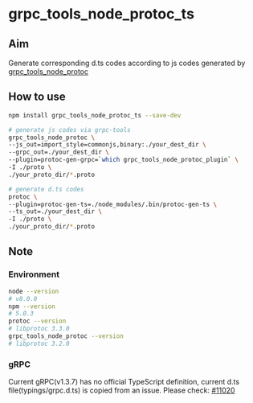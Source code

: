 grpc_tools_node_protoc_ts
=========================

## Aim
Generate corresponding d.ts codes according to js codes generated by [grpc_tools_node_protoc](https://www.npmjs.com/package/grpc-tools)

## How to use
```bash
npm install grpc_tools_node_protoc_ts --save-dev

# generate js codes via grpc-tools
grpc_tools_node_protoc \
--js_out=import_style=commonjs,binary:./your_dest_dir \
--grpc_out=./your_dest_dir \
--plugin=protoc-gen-grpc=`which grpc_tools_node_protoc_plugin` \
-I ./proto \
./your_proto_dir/*.proto

# generate d.ts codes
protoc \
--plugin=protoc-gen-ts=./node_modules/.bin/protoc-gen-ts \
--ts_out=./your_dest_dir \
-I ./proto \
./your_proto_dir/*.proto
```

## Note
### Environment
```bash
node --version
# v8.0.0
npm --version
# 5.0.3
protoc --version
# libprotoc 3.3.0
grpc_tools_node_protoc --version
# libprotoc 3.2.0
```

### gRPC
Current gRPC(v1.3.7) has no official TypeScript definition, current d.ts file(typings/grpc.d.ts) is copied from an issue.
Please check: [#11020](https://github.com/grpc/grpc/pull/11020)